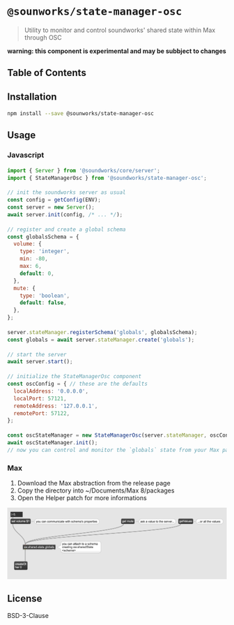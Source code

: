 # `@sounworks/state-manager-osc`

> Utility to monitor and control soundworks' shared state within Max through OSC

**warning: this component is experimental and may be subbject to changes**

## Table of Contents

<!-- toc -->

## Installation

```sh
npm install --save @sounworks/state-manager-osc
```

## Usage

### Javascript

```js
import { Server } from '@soundworks/core/server';
import { StateManagerOsc } from '@soundworks/state-manager-osc';

// init the soundworks server as usual
const config = getConfig(ENV);
const server = new Server();
await server.init(config, /* ... */);

// register and create a global schema
const globalsSchema = {
  volume: {
    type: 'integer',
    min: -80,
    max: 6,
    default: 0,
  },
  mute: {
    type: 'boolean',
    default: false,
  },
};

server.stateManager.registerSchema('globals', globalsSchema);
const globals = await server.stateManager.create('globals');

// start the server
await server.start();

// initialize the StateManagerOsc component
const oscConfig = { // these are the defaults
  localAddress: '0.0.0.0',
  localPort: 57121,
  remoteAddress: '127.0.0.1',
  remotePort: 57122,
};

const oscStateManager = new StateManagerOsc(server.stateManager, oscConfig);
await oscStateManager.init();
// now you can control and monitor the `globals` state from your Max patch
```

### Max

1. Download the Max abstraction from the release page 
2. Copy the directory into ~/Documents/Max 8/packages
3. Open the Helper patch for more informations

![Max screenshot](./resources/max.png)

## License

BSD-3-Clause
